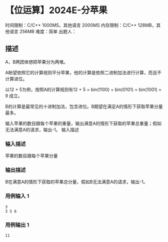 # 【位运算】2024E-分苹果
 
时间限制：C/C++ 1000MS，其他语言 2000MS
内存限制：C/C++ 128MB，其他语言 256MB
难度：简单
出题人：

## 描述

A，B两团体想把苹果分为两堆。 

A盼望依照它的计算规则平分苹果，他的计算是依照二进制加法进行计算，而且不计算进位。 

以12 + 5为例，按照A的计算规则有12 + 5 = bin(1100) + bin(0101) = bin(1001) = 9 成立。 

B的计算是最常见的十进制加法，包含进位。B期望在满足A的情形下获取苹果分量最多。 

输入苹果的数目跟每个苹果的重量，输出满意A的情形下获取的苹果总重量；假如无法满意A的请求，输出-1。 输入描述

### 输入描述

苹果的数目跟每个苹果分量

### 输出描述

B在满意A的情形下获取的苹果总分量，假如B无法满意A的请求，输出-1。

### 用例输入 1 
```
3
3 5 6
```
### 用例输出 1 
```
11
```